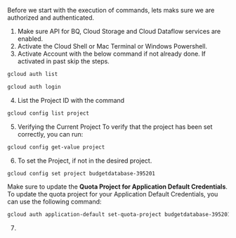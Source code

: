 Before we start with the execution of commands, lets maks sure we are authorized and authenticated.

1. Make sure API for BQ, Cloud Storage and Cloud Dataflow services are enabled.
2. Activate the Cloud Shell or Mac Terminal or Windows Powershell.
3. Activate Account with the below command if not already done. If activated in past skip the steps.
```bash
gcloud auth list

gcloud auth login
```
4. List the Project ID with the command
```bash
gcloud config list project
```
5. Verifying the Current Project
To verify that the project has been set correctly, you can run:
```bash
gcloud config get-value project
```
6. To set the Project, if not in the desired project.
```bash
gcloud config set project budgetdatabase-395201
```
Make sure to update the **Quota Project for Application Default Credentials**.
To update the quota project for your Application Default Credentials, you can use the following command:
```bash
gcloud auth application-default set-quota-project budgetdatabase-395201
```
7. 